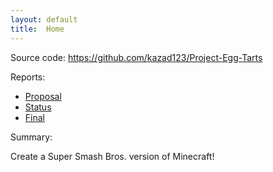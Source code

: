 ```yaml
---
layout: default
title:  Home
---
```




Source code: https://github.com/kazad123/Project-Egg-Tarts

Reports:

- [Proposal](proposal.html)
- [Status](status.html)
- [Final](final.html)

Summary:

Create a Super Smash Bros. version of Minecraft!





[quickref]: https://github.com/mundimark/quickrefs/blob/master/HTML.md
